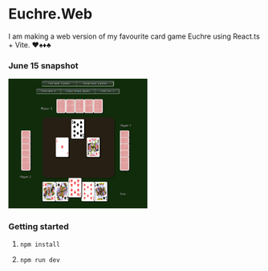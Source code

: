 # Euchre.Web

<p>I am making a web version of my favourite card game Euchre using React.ts + Vite. ♥️♠️♦️♣️</p>

### June 15 snapshot

<img style="width:55%" src="./euchre-react/project_progress_images/june15snapshot.png">

### Getting started

1. `npm install`

2. `npm run dev`
